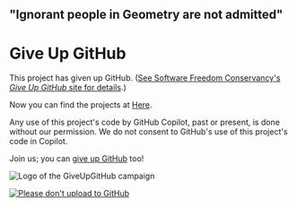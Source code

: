 <h2>"Ignorant people in Geometry are not admitted"</h2>

# Give Up GitHub

This project has given up GitHub.  ([See Software Freedom Conservancy's *Give Up  GitHub* site for details](https://GiveUpGitHub.org).)

Now you can find the projects at [Here](https://codeberg.org/0x5FE).

Any use of this project's code by GitHub Copilot, past or present, is done without our permission.  We do not consent to GitHub's use of this project's code in Copilot.

Join us; you can [give up GitHub](https://GiveUpGitHub.org) too!

![Logo of the GiveUpGitHub campaign](https://sfconservancy.org/img/GiveUpGitHub.png)


[![Please don't upload to GitHub](https://nogithub.codeberg.page/badge.svg)](https://nogithub.codeberg.page)


